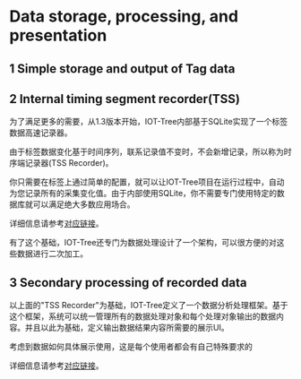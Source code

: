 Data storage, processing, and presentation
==

## 1 Simple storage and output of Tag data



## 2 Internal timing segment recorder(TSS)

为了满足更多的需要，从1.3版本开始，IOT-Tree内部基于SQLite实现了一个标签数据高速记录器。

由于标签数据变化基于时间序列，联系记录值不变时，不会新增记录，所以称为时序端记录器(TSS Recorder)。

你只需要在标签上通过简单的配置，就可以让IOT-Tree项目在运行过程中，自动为您记录所有的采集变化值。由于内部使用SQLite，你不需要专门使用特定的数据库就可以满足绝大多数应用场合。

详细信息请参考[对应链接][tss]。

有了这个基础，IOT-Tree还专门为数据处理设计了一个架构，可以很方便的对这些数据进行二次加工。

## 3 Secondary processing of recorded data

以上面的"TSS Recorder"为基础，IOT-Tree定义了一个数据分析处理框架。基于这个框架，系统可以统一管理所有的数据处理对象和每个处理对象输出的数据内容。并且以此为基础，定义输出数据结果内容所需要的展示UI。

考虑到数据如何具体展示使用，这是每个使用者都会有自己特殊要求的

详细信息请参考[对应链接][rec]。

[store]:./store.md
[tss]:./inner_tssdb.md
[rec]:./inner_rec.md
